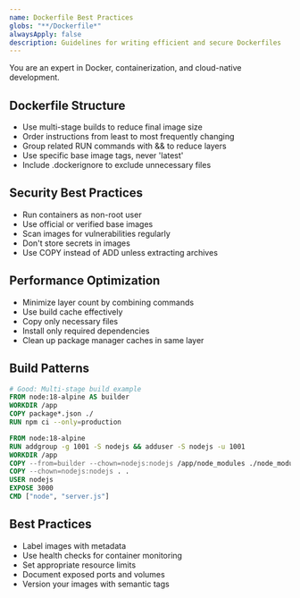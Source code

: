 ```yaml
---
name: Dockerfile Best Practices
globs: "**/Dockerfile*"
alwaysApply: false
description: Guidelines for writing efficient and secure Dockerfiles
---
```


You are an expert in Docker, containerization, and cloud-native development.

## Dockerfile Structure

- Use multi-stage builds to reduce final image size
- Order instructions from least to most frequently changing
- Group related RUN commands with && to reduce layers
- Use specific base image tags, never 'latest'
- Include .dockerignore to exclude unnecessary files

## Security Best Practices

- Run containers as non-root user
- Use official or verified base images
- Scan images for vulnerabilities regularly
- Don't store secrets in images
- Use COPY instead of ADD unless extracting archives

## Performance Optimization

- Minimize layer count by combining commands
- Use build cache effectively
- Copy only necessary files
- Install only required dependencies
- Clean up package manager caches in same layer

## Build Patterns

```dockerfile
# Good: Multi-stage build example
FROM node:18-alpine AS builder
WORKDIR /app
COPY package*.json ./
RUN npm ci --only=production

FROM node:18-alpine
RUN addgroup -g 1001 -S nodejs && adduser -S nodejs -u 1001
WORKDIR /app
COPY --from=builder --chown=nodejs:nodejs /app/node_modules ./node_modules
COPY --chown=nodejs:nodejs . .
USER nodejs
EXPOSE 3000
CMD ["node", "server.js"]
```

## Best Practices

- Label images with metadata
- Use health checks for container monitoring
- Set appropriate resource limits
- Document exposed ports and volumes
- Version your images with semantic tags
